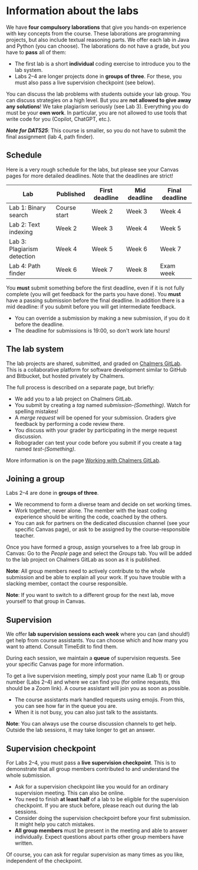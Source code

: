 # Information about the labs

We have **four compulsory laborations** that give you hands-on experience with key concepts from the course. These laborations are programming projects, but also include textual reasoning parts. We offer each lab in Java and Python (you can choose). The laborations do not have a grade, but you have to **pass** all of them:

- The first lab is a short **individual** coding exercise to introduce you to the lab system.
- Labs 2–4 are longer projects done in **groups of three**. For these, you must also pass a live supervision checkpoint (see below).

You can discuss the lab problems with students outside your lab group. You can discuss strategies on a high level. But you are **not allowed to give away any solutions**! We take plagiarism seriously (see Lab 3).  Everything you do must be your **own work**. In particular, you are not allowed to use tools that write code for you (Copilot, ChatGPT, etc.).

***Note for DAT525***: This course is smaller, so you do not have to submit the final assignment (lab 4, path finder).

## Schedule

Here is a very rough schedule for the labs, but please see your Canvas pages for more detailed deadlines. Note that the deadlines are strict!

| Lab                         | Published    | First deadline | Mid deadline | Final deadline |
|-----------------------------|--------------|----------------|--------------|----------------|
| Lab 1: Binary search        | Course start | Week 2         | Week 3       | Week 4         |
| Lab 2: Text indexing        | Week 2       | Week 3         | Week 4       | Week 5         |
| Lab 3: Plagiarism detection | Week 4       | Week 5         | Week 6       | Week 7         |
| Lab 4: Path finder          | Week 6       | Week 7         | Week 8       | Exam week      |

You **must** submit something before the first deadline, even if it is not fully complete (you will get feedback for the parts you have done). You **must** have a passing submission before the final deadline. In addition there is a mid deadline: if you submit before you will get intermediate feedback.

- You can override a submission by making a new submission, if you do it before the deadline.
- The deadline for submissions is 19:00, so don't work late hours!

## The lab system

The lab projects are shared, submitted, and graded on [Chalmers GitLab](https://git.chalmers.se/dashboard/projects). This is a collaborative platform for software development similar to GitHub and Bitbucket, but hosted privately by Chalmers.

The full process is described on a separate page, but briefly:

- We add you to a lab project on Chalmers GitLab.
- You submit by creating a *tag* named *submission-(Something)*. Watch for spelling mistakes!
- A *merge request* will be opened for your submission. Graders give feedback by performing a code review there.
- You discuss with your grader by participating in the merge request discussion.
- Robograder can test your code before you submit if you create a tag named *test-(Something)*.

More information is on the page [Working with Chalmers GitLab](chalmers-gitlab.md).

## Joining a group

Labs 2–4 are done in **groups of three**.

- We recommend to form a diverse team and decide on set working times.
- Work together, never alone. The member with the least coding experience should be writing the code, coached by the others.
- You can ask for partners on the dedicated discussion channel (see your specific Canvas page), or ask to be assigned by the course-responsible teacher.

Once you have formed a group, assign yourselves to a free lab group in Canvas: Go to the *People* page and select the *Groups* tab. You will be added to the lab project on Chalmers GitLab as soon as it is published.

**Note**: All group members need to actively contribute to the whole submission and be able to explain all your work. If you have trouble with a slacking member, contact the course responsible.

**Note**: If you want to switch to a different group for the next lab, move yourself to that group in Canvas.

## Supervision

We offer **lab supervision sessions each week** where you can (and should!) get help from course assistants. You can choose which and how many you want to attend. Consult TimeEdit to find them. 

During each session, we maintain a **queue** of supervision requests. See your specific Canvas page for more information.

To get a live supervision meeting, simply post your name (Lab 1) or group number (Labs 2–4) and where we can find you (for online requests, this should be a Zoom link). A course assistant will join you as soon as possible.

- The course assistants mark handled requests using emojis. From this, you can see how far in the queue you are.
- When it is not busy, you can also just talk to the assistants. 

**Note**: You can always use the course discussion channels to get help. Outside the lab sessions, it may take longer to get an answer.

## Supervision checkpoint

For Labs 2–4, you must pass a **live supervision checkpoint**. This is to demonstrate that all group members contributed to and understand the whole submission.

- Ask for a supervision checkpoint like you would for an ordinary supervision meeting. This can also be online.
- You need to finish **at least half** of a lab to be eligible for the supervision checkpoint. If you are stuck before, please reach out during the lab sessions.
- Consider doing the supervision checkpoint before your first submission. It might help you catch mistakes.
- **All group members** must be present in the meeting and able to answer individually. Expect questions about parts other group members have written.

Of course, you can ask for regular supervision as many times as you like, independent of the checkpoint.
